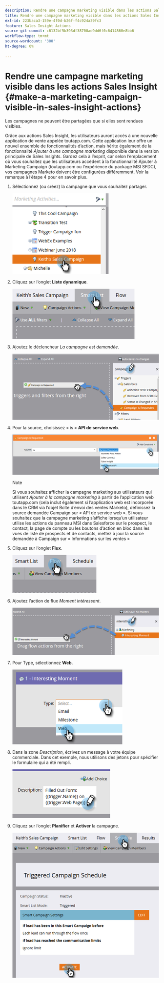 ```yaml
---
description: Rendre une campagne marketing visible dans les actions Sales Insight - Documents Marketo - Documentation du produit
title: Rendre une campagne marketing visible dans les actions Sales Insight
exl-id: 223baca3-159e-4f0d-b26f-f4c924a39fc3
feature: Sales Insight Actions
source-git-commit: c6132bf5b393df38700ad9dd6f0c6414860e8bb6
workflow-type: tm+mt
source-wordcount: '300'
ht-degree: 0%

---
```


# Rendre une campagne marketing visible dans les actions Sales Insight {#make-a-marketing-campaign-visible-in-sales-insight-actions}

Les campagnes ne peuvent être partagées que si elles sont rendues visibles.

Grâce aux actions Sales Insight, les utilisateurs auront accès à une nouvelle application de vente appelée toutapp.com. Cette application leur offre un nouvel ensemble de fonctionnalités d’action, mais hérite également de la fonctionnalité _Ajouter à une campagne marketing_ disponible dans la version principale de Sales Insights. Gardez cela à l’esprit, car selon l’emplacement où vous souhaitez que les utilisateurs accèdent à la fonctionnalité Ajouter à Marketing Campaign (toutapp.com ou l’expérience du package MSI SFDC), vos campagnes Marketo doivent être configurées différemment. Voir la remarque à l’étape 4 pour en savoir plus.

1. Sélectionnez (ou créez) la campagne que vous souhaitez partager.

   ![](assets/make-a-marketing-campaign-visible-sia-1.png)

1. Cliquez sur l’onglet **Liste dynamique**.

   ![](assets/make-a-marketing-campaign-visible-sia-2.png)

1. Ajoutez le déclencheur _La campagne est demandée_.

   ![](assets/make-a-marketing-campaign-visible-sia-3.png)

1. Pour la source, choisissez « is » **API de service web**.

   ![](assets/make-a-marketing-campaign-visible-sia-4.png)

   >[!NOTE]
   >
   >Si vous souhaitez afficher la campagne marketing aux utilisateurs qui utilisent _Ajouter à la campagne marketing_ à partir de l’application web toutapp.com (cela inclut également si l’application web est incorporée dans le CRM via l’objet Boîte d’envoi des ventes Marketo), définissez la source demandée Campaign sur « API de service web ». Si vous souhaitez que la campagne marketing s’affiche lorsqu’un utilisateur utilise les actions du panneau MSI dans Salesforce sur le prospect, le contact, la page de compte ou les boutons d’action en bloc dans les vues de liste de prospects et de contacts, mettez à jour la source demandée à Campaign sur « Informations sur les ventes »

1. Cliquez sur l’onglet **Flux**.

   ![](assets/make-a-marketing-campaign-visible-sia-5.png)

1. Ajoutez l’action de flux _Moment intéressant_.

   ![](assets/make-a-marketing-campaign-visible-sia-6.png)

1. Pour Type, sélectionnez **Web**.

   ![](assets/make-a-marketing-campaign-visible-sia-7.png)

1. Dans la zone _Description_, écrivez un message à votre équipe commerciale. Dans cet exemple, nous utilisons des jetons pour spécifier le formulaire qui a été rempli.

   ![](assets/make-a-marketing-campaign-visible-sia-8.png)

1. Cliquez sur l’onglet **Planifier** et **Activer** la campagne.

   ![](assets/make-a-marketing-campaign-visible-sia-9.png)
